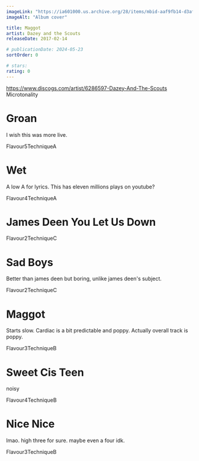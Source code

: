 ```yaml
---
imageLink: "https://ia601000.us.archive.org/28/items/mbid-aaf9fb14-d3af-43d7-b6f3-882c520aa6f6/mbid-aaf9fb14-d3af-43d7-b6f3-882c520aa6f6-19535225900_thumb250.jpg"
imageAlt: "Album cover"

title: Maggot
artist: Dazey and the Scouts
releaseDate: 2017-02-14

# publicationDate: 2024-05-23
sortOrder: 0

# stars:
rating: 0
---
```


https://www.discogs.com/artist/6286597-Dazey-And-The-Scouts Microtonality

# Groan

I wish this was more live.

<p class="point"><span class="point title">Flavour</span><span class="point number">5</span><span class="point title">Technique</span><span class="point number">A</span></p>

# Wet

A low A for lyrics. This has eleven millions plays on youtube?

<p class="point"><span class="point title">Flavour</span><span class="point number">4</span><span class="point title">Technique</span><span class="point number">A</span></p>

# James Deen You Let Us Down

<p class="point"><span class="point title">Flavour</span><span class="point number">2</span><span class="point title">Technique</span><span class="point number">C</span></p>

# Sad Boys

Better than james deen but boring, unlike james deen's subject.

<p class="point"><span class="point title">Flavour</span><span class="point number">2</span><span class="point title">Technique</span><span class="point number">C</span></p>

# Maggot

Starts slow. Cardiac is a bit predictable and poppy. Actually overall track is poppy.

<p class="point"><span class="point title">Flavour</span><span class="point number">3</span><span class="point title">Technique</span><span class="point number">B</span></p>

# Sweet Cis Teen

noisy

<p class="point"><span class="point title">Flavour</span><span class="point number">4</span><span class="point title">Technique</span><span class="point number">B</span></p>

# Nice Nice

lmao. high three for sure. maybe even a four idk.

<p class="point"><span class="point title">Flavour</span><span class="point number">3</span><span class="point title">Technique</span><span class="point number">B</span></p>